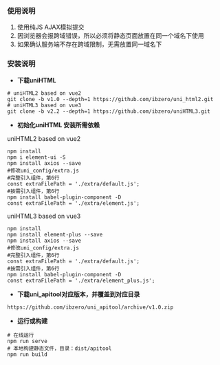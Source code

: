 ### 使用说明

1. 使用纯JS AJAX模拟提交
2. 因浏览器会报跨域错误，所以必须将静态页面放置在同一个域名下使用
3. 如果确认服务端不存在跨域限制，无需放置同一域名下

### 安装说明

- **下载uniHTML**

```
# uniHTML2 based on vue2
git clone -b v1.0 --depth=1 https://github.com/ibzero/uni_html2.git
# uniHTML3 based on vue3
git clone -b v2.2 --depth=1 https://github.com/ibzero/uniHTML3.git
```

- **初始化uniHTML 安装所需依赖**

uniHTML2 based on vue2

```
npm install
npm i element-ui -S
npm install axios --save
#修改uni_config/extra.js
#完整引入组件，第6行
const extraFilePath = './extra/default.js';
#按需引入组件，第6行
npm install babel-plugin-component -D
const extraFilePath = './extra/element.js';
```

uniHTML3 based on vue3

```
npm install
npm install element-plus --save
npm install axios --save
#修改uni_config/extra.js
#完整引入组件，第6行
const extraFilePath = './extra/default.js';
#按需引入组件，第6行
npm install babel-plugin-component -D
const extraFilePath = './extra/element_plus.js';
```

- **下载uni_apitool对应版本，并覆盖到对应目录**

```
https://github.com/ibzero/uni_apitool/archive/v1.0.zip
```

- **运行或构建**

```
# 在线运行
npm run serve
# 本地构建静态文件，目录：dist/apitool
npm run build
```